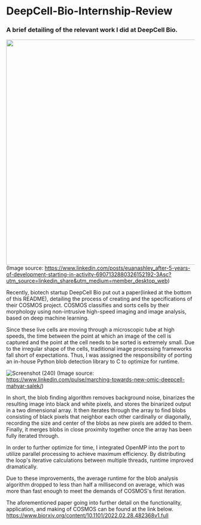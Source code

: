 # DeepCell-Bio-Internship-Review
### A brief detailing of the relevant work I did at DeepCell Bio.

<a href="url"><img src="https://media-exp1.licdn.com/dms/image/C5622AQHCoo6f6pEbiQ/feedshare-shrink_2048_1536/0/1646788805617?e=1651104000&v=beta&t=nWuWp3gsjSsoi1wMX10p5sdSbjlh1sEI4Z-J_0juoiM" height="600"></a>
(Image source: https://www.linkedin.com/posts/euanashley_after-5-years-of-development-starting-in-activity-6907132880326152192-3Asc?utm_source=linkedin_share&utm_medium=member_desktop_web) 
 
Recently, biotech startup DeepCell Bio put out a paper(linked at the bottom of this README), detailing the process of creating and the specifications of their COSMOS project. COSMOS classifies and sorts cells by their morphology using non-intrusive high-speed imaging and image analysis, based on deep machine learning.  

Since these live cells are moving through a microscopic tube at high speeds, the time between the point at which an image of the cell is captured and the point at the cell needs to be sorted is extremely small. Due to the irregular shape of the cells, traditional image processing frameworks fall short of expectations.  Thus, I was assigned the responsibility of porting an in-house Python blob detection library to C to optimize for runtime. 

![Screenshot (240)](https://user-images.githubusercontent.com/41028399/160461659-c9020860-6e64-43a7-a059-309e5e20dd8a.png)
(Image source: https://www.linkedin.com/pulse/marching-towards-new-omic-deepcell-mahyar-salek/)

In short, the blob finding algorithm removes background noise, binarizes the resulting image into black and white pixels, and stores the binarized output in a two dimensional array. It then iterates through the array to find blobs consisting of black pixels that neighbor each other cardinally or diagonally, recording the size and center of the blobs as new pixels are added to them. Finally, it merges blobs in close proximity together once the array has been fully iterated through.

In order to further optimize for time, I integrated OpenMP into the port to utilize parallel processing to achieve maximum efficiency. By distributing the loop's iterative calculations between multiple threads, runtime improved dramatically. 

Due to these improvements, the average runtime for the blob analysis algorithm dropped to less than half a millisecond on average, which was more than fast enough to meet the demands of COSMOS's first iteration.

The aforementioned paper going into further detail on the functionality, application, and making of COSMOS can be found at the link below.
https://www.biorxiv.org/content/10.1101/2022.02.28.482368v1.full 
